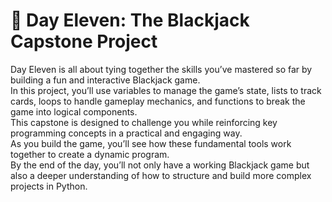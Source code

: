 # 🎯 Day Eleven: The Blackjack Capstone Project

Day Eleven is all about tying together the skills you’ve mastered so far by building a fun and interactive Blackjack game.  
In this project, you’ll use variables to manage the game’s state, lists to track cards, loops to handle gameplay mechanics, and functions to break the game into logical components.  
This capstone is designed to challenge you while reinforcing key programming concepts in a practical and engaging way.  
As you build the game, you’ll see how these fundamental tools work together to create a dynamic program.  
By the end of the day, you’ll not only have a working Blackjack game but also a deeper understanding of how to structure and build more complex projects in Python.
